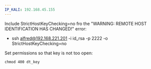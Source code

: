 ```yaml
---
IP_KALI: 192.168.45.155
---
```

Include StrictHostKeyChecking=no fro the "WARNING: REMOTE HOST IDENTIFICATION HAS CHANGED!" error:
- ssh alfred@192.168.221.201 -i id_rsa -p 2222 -o StrictHostKeyChecking=no

Set permissions so that key is not too open:
```
chmod 400 dt_key
```
